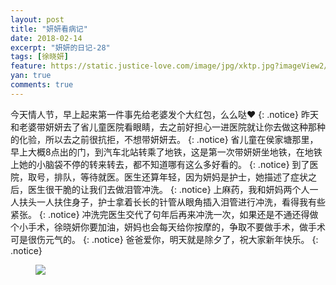 ```yaml
---
layout: post
title: "妍妍看病记"
date: 2018-02-14
excerpt: "妍妍的日记-28"
tags: [徐晓妍]
feature: https://static.justice-love.com/image/jpg/xktp.jpg?imageView2/1/w/1200/h/500
yan: true
comments: true
---
```

今天情人节，早上起来第一件事先给老婆发个大红包，么么哒❤️
{: .notice}
昨天和老婆带妍妍去了省儿童医院看眼睛，去之前好担心一进医院就让你去做这种那种的化验，所以去之前很抗拒，不想带妍妍去。
{: .notice}
省儿童在侯家塘那里，早上大概8点出的门，到汽车北站转乘了地铁，这是第一次带妍妍坐地铁，在地铁上她的小脑袋不停的转来转去，都不知道哪有这么多好看的。
{: .notice}
到了医院，取号，排队，等待就医。医生还算年轻，因为妍妈是护士，她描述了症状之后，医生很干脆的让我们去做泪管冲洗。
{: .notice}
上麻药，我和妍妈两个人一人扶头一人扶住身子，护士拿着长长的针管从眼角插入泪管进行冲洗，看得我有些紧张。
{: .notice}
冲洗完医生交代了句年后再来冲洗一次，如果还是不通还得做个小手术，徐晓妍你要加油，妍妈也会每天给你按摩的，争取不要做手术，做手术可是很伤元气的。
{: .notice}
爸爸爱你，明天就是除夕了，祝大家新年快乐。
{: .notice}
<figure>
    <img src="{{ site.staticUrl }}/yanyan/image/kanbing.jpg?imageMogr2/auto-orient" />
</figure>
